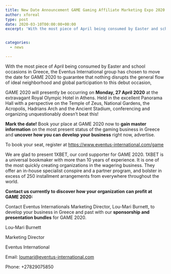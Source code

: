 ```yaml
---
title: New Date Announcement GAME Gaming Affiliate Marketing Expo 2020
author: xforeal 
type: post
date: 2020-03-10T00:00:00+00:00
excerpt: 'With the most piece of April being consumed by Easter and school occasions in Greece, the Eventus International group has chosen to move the date for GAME 2020 to guarantee that nothing holds up traffic of ideal nearby and worldwide participation to this debut event,GAME 2020 will currently be occurring on Monday, 27 April 2020 at the rich Royal Olympic Hotel in Athens '


categories:
  - news

---
```

With the most piece of April being consumed by Easter and school occasions in Greece, the Eventus International group has chosen to move the date for GAME 2020 to guarantee that nothing disrupts the general flow of ideal neighborhood and global participation to this debut occasion, 

GAME 2020 will presently be occurring on **Monday, 27 April 2020** at the extravagant Royal Olympic Hotel in Athens. Held in the excellent Panorama Hall with a perspective on the Temple of Zeus, National Gardens, the Acropolis, Hadrians Arch and the Ancient Stadium, conferencing and organizing unquestionably doesn&#8217;t beat this! 

**Mark the date!** Book your place at GAME 2020 now to **gain master information** on the most present status of the gaming business in Greece and **uncover how you can develop your business** right now, advertise. 

To book your seat, register at https://www.eventus-international.com/game 

We are glad to present 1XBET, our cord supporter for GAME 2020. 1XBET is a universal bookmaker with more than 10 years of experience. It is one of the most quickly creating organizations in the wagering business. They offer an in-house specialist conspire and a partner program, and bolster in excess of 250 installment arrangements from everywhere throughout the world. 

**Contact us currently to discover how your organization can profit at GAME 2020:** 

Contact Eventus Internationals Marketing Director, Lou-Mari Burnett, to develop your business in Greece and past with our **sponsorship and presentation bundles** for GAME 2020. 

Lou-Mari Burnett 

Marketing Director 

Eventus International 

Email: loumari@eventus-international.com 

Phone: +27829075850